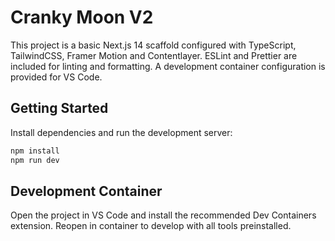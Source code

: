 # Cranky Moon V2

This project is a basic Next.js 14 scaffold configured with TypeScript, TailwindCSS, Framer Motion and Contentlayer. ESLint and Prettier are included for linting and formatting. A development container configuration is provided for VS Code.

## Getting Started

Install dependencies and run the development server:

```bash
npm install
npm run dev
```

## Development Container

Open the project in VS Code and install the recommended Dev Containers extension. Reopen in container to develop with all tools preinstalled.
